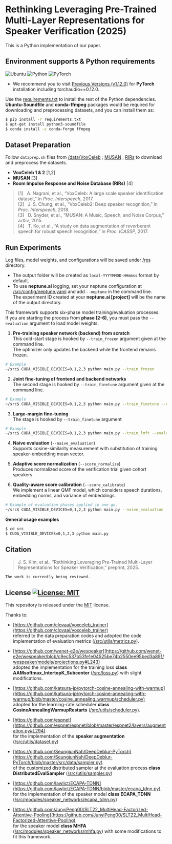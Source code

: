 # Rethinking Leveraging Pre-Trained Multi-Layer Representations for Speaker Verification (2025)

This is a Python implementation of our paper.  

## Environment supports & Python requirements
![Ubuntu](https://img.shields.io/badge/Ubuntu-20.04+-E95420?style=for-the-badge&logo=ubuntu&logoColor=E95420)
![Python](https://img.shields.io/badge/Python-3.8.8-3670A0?style=for-the-badge&logo=python&logoColor=ffdd54)
![PyTorch](https://img.shields.io/badge/PyTorch-1.12.0-%23EE4C2C?style=for-the-badge&logo=PyTorch&logoColor=%23EE4C2C)   
* We recommend you to visit [Previous Versions (v1.12.0)](https://pytorch.org/get-started/previous-versions/#v1120) for **PyTorch** installation including torchaudio==0.12.0.

Use the [requirements.txt](/requirements.txt) to install the rest of the Python dependencies.   
**Ubuntu-Soundfile** and **conda-ffmpeg** packages would be required for downloading and preprocessing datasets, and you can install them as:

```bash
$ pip install -r requirements.txt
$ apt-get install python3-soundfile
$ conda install -c conda-forge ffmpeg
```

## Dataset Preparation
Follow ```dataprep.sh``` files from [/data/VoxCeleb](/data/VoxCeleb) ; [MUSAN](/data/MUSAN) ; [RIRs](/data/RIRs) to download and preprocess the datasets.    

* **VoxCeleb 1 & 2** [1,2]  
* **MUSAN** [3]  
* **Room Impulse Response and Noise Database (RIRs)** [4]  
> [1]&nbsp;&nbsp; A. Nagrani, et al., “VoxCeleb: A large scale speaker identification dataset,” in _Proc. Interspeech_, 2017.  
> [2]&nbsp;&nbsp; J. S. Chung, et al., “VoxCeleb2: Deep speaker recognition,” in _Proc. Interspeech_, 2018.    
> [3]&nbsp;&nbsp; D. Snyder, et al., “MUSAN: A Music, Speech, and Noise Corpus,” arXiv, 2015.  
> [4]&nbsp;&nbsp; T. Ko, et al., “A study on data augmentation of reverberant speech for robust speech recognition,” in _Proc. ICASSP_, 2017.

## Run Experiments
Log files, model weights, and configurations will be saved under [/res](/res) directory.
* The output folder will be created as ```local-YYYYMMDD-HHmmss``` format by default.
* To use **neptune.ai** logging, set your neptune configuration at [/src/config/neptune.yaml](/src/config/neptune.yaml) and add ```--neptune``` in the command line.  
  The experiment ID created at your **neptune.ai [project]** will be the name of the output directory.

This framework supports six-phase model training/evaluation processes.  
If you are starting the process from **phase (2-6)**, you must pass the ```--evaluation``` argument to load model weights.  

  1. **Pre-training speaker network (backend) from scratch**  
  This cold-start stage is hooked by ```--train_frozen``` argument given at the command line.  
  The optimizer only updates the backend while the frontend remains frozen.  
```bash
# Example
~/src$ CUDA_VISIBLE_DEVICES=0,1,2,3 python main.py --train_frozen
```
  2. **Joint fine-tuning of frontend and backend networks**  
     The second stage is hooked by ```--train_finetune``` argument given at the command line.  
```bash
# Example
~/src$ CUDA_VISIBLE_DEVICES=0,1,2,3 python main.py --train_finetune --evaluation_id 'EXP_ID'
```
  3. **Large-margin fine-tuning**  
     The stage is hooked by ```--train_finetune``` argument  
```bash
# Example
~/src$ CUDA_VISIBLE_DEVICES=0,1,2,3 python main.py --train_lmft --evaluation_id 'EXP_ID'
```
  4. **Naive evaluation** (```--naive_evaluation```)  
     Supports cosine-similarity measurement with substitution of training speaker-embedding mean vector.
     
  6. **Adaptive score normalization** (```--score_normalize```)  
     Produces normalized score of the verification trial given cohort speakers
     
  8. **Quality-aware score calibration** (```--score_calibrate```)  
     We implement a linear QMF model, which considers speech durations, embedding norms, and variance of embeddings.
```bash
# Example of evaluation phases applied in one go.
~/src$ CUDA_VISIBLE_DEVICES=0,1,2,3 python main.py --naive_evaluation --score_normalize --score_calibrate --evaluation_id 'EXP_ID'
```

**General usage examples**
```bash
$ cd src
$ CUDA_VISIBLE_DEVICES=0,1,2,3 python main.py
```

## Citation
> J. S. Kim, et al., “Rethinking Leveraging Pre-Trained Multi-Layer Representations for Speaker Verification,” preprint, 2025.  
```bash
The work is currently being reviewed.
```

## License [![License: MIT](https://img.shields.io/badge/License-MIT-yellow.svg)](https://opensource.org/licenses/MIT)
This repository is released under the [MIT](https://choosealicense.com/licenses/mit/) license.

Thanks to:
* [https://github.com/clovaai/voxceleb_trainer](https://github.com/clovaai/voxceleb_trainer)  
  referred to the data preparation codes and adopted the code implementation of evaluation metrics ([/src/utils/metrics.py](/src/utils/metrics.py)).
  
* [https://github.com/wenet-e2e/wespeaker](https://github.com/wenet-e2e/wespeaker/blob/c9ec537b53fe1e04525be74b2550ee95bed3a891/wespeaker/models/projections.py#L243)  
  adopted the implementation for the training loss **class AAMsoftmax_IntertopK_Subcenter** ([/src/loss.py](/src/loss.py)) with slight modifications.

* [https://github.com/katsura-jp/pytorch-cosine-annealing-with-warmup](https://github.com/katsura-jp/pytorch-cosine-annealing-with-warmup/blob/master/cosine_annealing_warmup/scheduler.py)  
  adopted for the learning-rate scheduler **class CosineAnnealingWarmupRestarts** ([/src/utils/scheduler.py](/src/utils/scheduler.py)).

* [https://github.com/espnet](https://github.com/espnet/espnet/blob/master/espnet2/layers/augmentation.py#L294)  
  for the implementation of the **speaker augmentation** ([/src/utils/dataset.py](/src/utils/dataset.py#L146))

* [https://github.com/SeungjunNah/DeepDeblur-PyTorch](https://github.com/SeungjunNah/DeepDeblur-PyTorch/blob/master/src/data/sampler.py)  
  of the customized distributed sampler at the evaluation process **class DistributedEvalSampler** ([/src/utils/sampler.py](/src/utils/sampler.py))

* [https://github.com/lawlict/ECAPA-TDNN](https://github.com/lawlict/ECAPA-TDNN/blob/master/ecapa_tdnn.py)  
  for the implementation of the speaker model **class ECAPA_TDNN** ([/src/modules/speaker_networks/ecapa_tdnn.py](/src/modules/speaker_networks/ecapa_tdnn.py))

* [https://github.com/JunyiPeng00/SLT22_MultiHead-Factorized-Attentive-Pooling](https://github.com/JunyiPeng00/SLT22_MultiHead-Factorized-Attentive-Pooling)  
  for the speaker model **class MHFA** ([/src/modules/speaker_networks/mhfa.py](/src/modules/speaker_networks/mhfa.py)) with some modifications to fit this framework.


  
